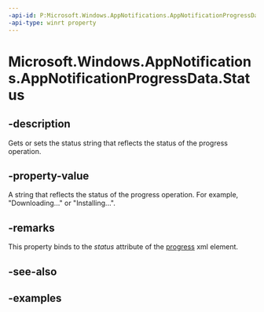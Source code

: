 ```yaml
---
-api-id: P:Microsoft.Windows.AppNotifications.AppNotificationProgressData.Status
-api-type: winrt property
---
```


# Microsoft.Windows.AppNotifications.AppNotificationProgressData.Status

<!--
public string Status { get; set; }
-->


## -description

Gets or sets the status string that reflects the status of the progress operation. 

## -property-value

A string that reflects the status of the progress operation. For example, "Downloading..." or "Installing...".

## -remarks

This property binds to the *status* attribute of the [progress](/uwp/schemas/tiles/toastschema/element-progress) xml element. 

## -see-also

## -examples



